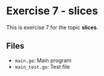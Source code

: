 # Exercise 7 - slices

This is exercise 7 for the topic **slices**.

## Files
- `main.go`: Main program
- `main_test.go`: Test file
